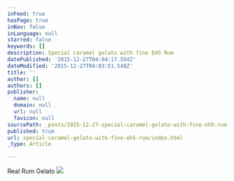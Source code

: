 ```yaml
---
inFeed: true
hasPage: true
inNav: false
inLanguage: null
starred: false
keywords: []
description: Special caramel gelato with fine EH5 Rum
datePublished: '2015-12-27T04:04:17.554Z'
dateModified: '2015-12-27T04:03:51.548Z'
title: ''
author: []
authors: []
publisher:
  name: null
  domain: null
  url: null
  favicon: null
sourcePath: _posts/2015-12-27-special-caramel-gelato-with-fine-eh5-rum.md
published: true
url: special-caramel-gelato-with-fine-eh5-rum/index.html
_type: Article

---
```

Real Rum Gelato ![](https://the-grid-user-content.s3-us-west-2.amazonaws.com/8b991d3e-24a6-4e50-9fa8-b3404f79a45f.JPG)